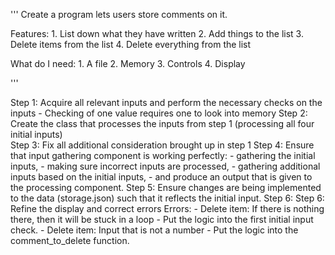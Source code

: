 '''
Create a program lets users store comments on it. 

Features: 
    1. List down what they have written
    2. Add things to the list
    3. Delete items from the list
    4. Delete everything from the list

What do I need:
    1. A file
    2. Memory
    3. Controls
    4. Display

'''


Step 1: Acquire all relevant inputs and perform the necessary checks on the inputs              - Checking of one value requires one to look into memory
Step 2: Create the class that processes the inputs from step 1 (processing all four initial inputs)                            
Step 3: Fix all additional consideration brought up in step 1
Step 4: Ensure that input gathering component is working perfectly: 
    - gathering the initial inputs, 
    - making sure incorrect inputs are processed, 
    - gathering additional inputs based on the initial inputs, 
    - and produce an output that is given to the processing component.
Step 5: Ensure changes are being implemented to the data (storage.json) such that it reflects the initial input.
Step 6: Step 6: Refine the display and correct errors
    Errors:
    - Delete item: If there is nothing there, then it will be stuck in a loop
        - Put the logic into the first initial input check.
    - Delete item: Input that is not a number
        - Put the logic into the comment_to_delete function.
